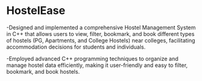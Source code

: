 # HostelEase
-Designed and implemented a comprehensive Hostel Management System in C++ that allows users to view, filter, bookmark, and book different types of hostels (PG, Apartments, and College Hostels) near colleges, facilitating accommodation decisions for students and individuals.

-Employed advanced C++ programming techniques to organize and manage hostel data efficiently, making it user-friendly and easy to filter, bookmark, and book hostels.
